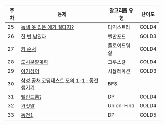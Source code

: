 | 주차 | 문제                                                                                             | 알고리즘 유형 | 난이도 |
| ---- | ------------------------------------------------------------------------------------------------ | ------------- | ------ |
| 25   | [녹색 옷 입은 애가 젤다지?](https://www.acmicpc.net/problem/4485)                                | 다익스트라    | GOLD4  |
| 26   | [한 번 남았다](https://www.acmicpc.net/problem/13317)                                            | 벨만포드      | GOLD3  |
| 27   | [키 순서](https://www.acmicpc.net/problem/2458)                                                  | 플로이드워샬  | GOLD4  |
| 28   | [도시분할계획](https://www.acmicpc.net/problem/1647)                                             | 크루스칼      | GOLD4  |
| 29   | [아기상어](https://www.acmicpc.net/problem/16236)                                                | 시뮬레이션    | GOLD3  |
| 30   | [삼성 공채 코딩테스트 모의 1-1 : 동전 챙기기](https://www.codetree.ai/training-field/mock-tests) | BFS           |        |
| 31   | [팰린드롬?](https://www.acmicpc.net/problem/10942)                                               | DP            | GOLD4  |
| 32   | [거짓말](https://www.acmicpc.net/problem/1043)                                                   | Union-Find    | GOLD4  |
| 33   | [동전1](https://www.acmicpc.net/problem/2293)                                                    | DP            | GOLD5  |
